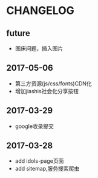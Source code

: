 # CHANGELOG

## future

+ 图床问题，插入图片

## 2017-05-06
+ 第三方资源(js/css/fonts)CDN化
+ 增加jiashis社会化分享按钮


## 2017-03-29

+ google收录提交

## 2017-03-28
+ add idols-page页面
+ add sitemap,服务搜索爬虫
